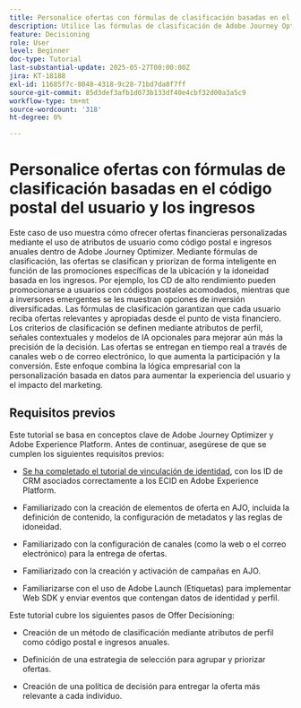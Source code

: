 ```yaml
---
title: Personalice ofertas con fórmulas de clasificación basadas en el código postal y los ingresos
description: Utilice las fórmulas de clasificación de Adobe Journey Optimizer para ofrecer dinámicamente las ofertas financieras más relevantes (adaptadas al código postal y al nivel de ingresos de cada usuario) y lograr una mayor participación y una personalización más inteligente.
feature: Decisioning
role: User
level: Beginner
doc-type: Tutorial
last-substantial-update: 2025-05-27T00:00:00Z
jira: KT-18188
exl-id: 11685f7c-8048-4318-9c28-71bd7da8f7ff
source-git-commit: 85d3def3afb1d073b133df40e4cbf32d00a3a5c9
workflow-type: tm+mt
source-wordcount: '318'
ht-degree: 0%

---
```


# Personalice ofertas con fórmulas de clasificación basadas en el código postal del usuario y los ingresos

Este caso de uso muestra cómo ofrecer ofertas financieras personalizadas mediante el uso de atributos de usuario como código postal e ingresos anuales dentro de Adobe Journey Optimizer. Mediante fórmulas de clasificación, las ofertas se clasifican y priorizan de forma inteligente en función de las promociones específicas de la ubicación y la idoneidad basada en los ingresos. Por ejemplo, los CD de alto rendimiento pueden promocionarse a usuarios con códigos postales acomodados, mientras que a inversores emergentes se les muestran opciones de inversión diversificadas. Las fórmulas de clasificación garantizan que cada usuario reciba ofertas relevantes y apropiadas desde el punto de vista financiero. Los criterios de clasificación se definen mediante atributos de perfil, señales contextuales y modelos de IA opcionales para mejorar aún más la precisión de la decisión. Las ofertas se entregan en tiempo real a través de canales web o de correo electrónico, lo que aumenta la participación y la conversión. Este enfoque combina la lógica empresarial con la personalización basada en datos para aumentar la experiencia del usuario y el impacto del marketing.

## Requisitos previos

Este tutorial se basa en conceptos clave de Adobe Journey Optimizer y Adobe Experience Platform. Antes de continuar, asegúrese de que se cumplen los siguientes requisitos previos:

* [Se ha completado el tutorial de vinculación de identidad](https://experienceleague.adobe.com/es/docs/journey-optimizer-learn/tutorial-on-identity-stitching-in-aep/introduction), con los ID de CRM asociados correctamente a los ECID en Adobe Experience Platform.

* Familiarizado con la creación de elementos de oferta en AJO, incluida la definición de contenido, la configuración de metadatos y las reglas de idoneidad.

* Familiarizado con la configuración de canales (como la web o el correo electrónico) para la entrega de ofertas.

* Familiarizado con la creación y activación de campañas en AJO.

* Familiarizarse con el uso de Adobe Launch (Etiquetas) para implementar Web SDK y enviar eventos que contengan datos de identidad y perfil.

Este tutorial cubre los siguientes pasos de Offer Decisioning:

* Creación de un método de clasificación mediante atributos de perfil como código postal e ingresos anuales.

* Definición de una estrategia de selección para agrupar y priorizar ofertas.

* Creación de una política de decisión para entregar la oferta más relevante a cada individuo.
